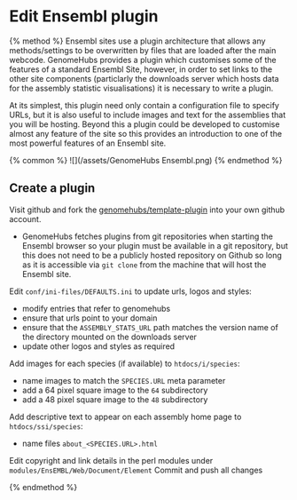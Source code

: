 # Edit Ensembl plugin

{% method %}
Ensembl sites use a plugin architecture that allows any methods/settings to be overwritten by files that are loaded after the main webcode. GenomeHubs provides a plugin which customises some of the features of a standard Ensembl Site, however, in order to set links to the other site components (particlarly the downloads server which hosts data for the assembly statistic visualisations) it is necessary to write a plugin.

At its simplest, this plugin need only contain a configuration file to specify URLs, but it is also useful to include images and text for the assemblies that you will be hosting. Beyond this a plugin could be developed to customise almost any feature of the site so this provides an introduction to one of the most powerful features of an Ensembl site.

{% common %}
![](/assets/GenomeHubs Ensembl.png)
{% endmethod %}


## Create a plugin

Visit github and fork the [genomehubs/template-plugin](https://github.com/genomehubs/template-plugin) into your own github account.
* GenomeHubs fetches plugins from git repositories when starting the Ensembl browser so your plugin must be available in a git repository, but this does not need to be a publicly hosted repository on Github so long as it is accessible via `git clone` from the machine that will host the Ensembl site. 

Edit `conf/ini-files/DEFAULTS.ini` to update urls, logos and styles:
* modify entries that refer to genomehubs
* ensure that urls point to your domain
* ensure that the `ASSEMBLY_STATS_URL` path matches the version name of the directory mounted on the downloads server
* update other logos and styles as required

Add images for each species (if available) to `htdocs/i/species`:
* name images to match the `SPECIES.URL` meta parameter
* add a 64 pixel square image to the `64` subdirectory
* add a 48 pixel square image to the `48` subdirectory

Add descriptive text to appear on each assembly home page to `htdocs/ssi/species`:
* name files `about_<SPECIES.URL>.html`

Edit copyright and link details in the perl modules under `modules/EnsEMBL/Web/Document/Element`
Commit and push all changes







{% endmethod %}
